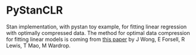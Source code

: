 # PyStanCLR
Stan implementation, with pystan toy example, for fitting linear regression with optimally compressed data.
The method for optimal data compression for fitting linear models is coming from [this paper](https://arxiv.org/abs/2102.11297v3) by J Wong, E Forsell, R Lewis, T Mao, M Wardrop.
